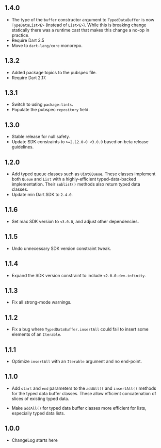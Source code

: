 ## 1.4.0

* The type of the `buffer` constructor argument to `TypedDataBuffer` is now
  `TypeDataList<E>` (instead of `List<E>`). While this is breaking change
  statically there was a runtime cast that makes this change a no-op in
  practice. 
* Require Dart 3.5
* Move to `dart-lang/core` monorepo.

## 1.3.2

* Added package topics to the pubspec file.
* Require Dart 2.17.

## 1.3.1

* Switch to using `package:lints`.
* Populate the pubspec `repository` field.

## 1.3.0

* Stable release for null safety.
* Update SDK constraints to `>=2.12.0-0 <3.0.0` based on beta release
  guidelines.

## 1.2.0

* Add typed queue classes such as `Uint8Queue`. These classes implement both
  `Queue` and `List` with a highly-efficient typed-data-backed implementation.
  Their `sublist()` methods also return typed data classes.
* Update min Dart SDK to `2.4.0`.

## 1.1.6

* Set max SDK version to `<3.0.0`, and adjust other dependencies.

## 1.1.5

* Undo unnecessary SDK version constraint tweak.

## 1.1.4

* Expand the SDK version constraint to include `<2.0.0-dev.infinity`.

## 1.1.3

* Fix all strong-mode warnings.

## 1.1.2

* Fix a bug where `TypedDataBuffer.insertAll` could fail to insert some elements
  of an `Iterable`.

## 1.1.1

* Optimize `insertAll` with an `Iterable` argument and no end-point.

## 1.1.0

* Add `start` and `end` parameters to the `addAll()` and `insertAll()` methods
  for the typed data buffer classes. These allow efficient concatenation of
  slices of existing typed data.

* Make `addAll()` for typed data buffer classes more efficient for lists,
  especially typed data lists.

## 1.0.0

* ChangeLog starts here
